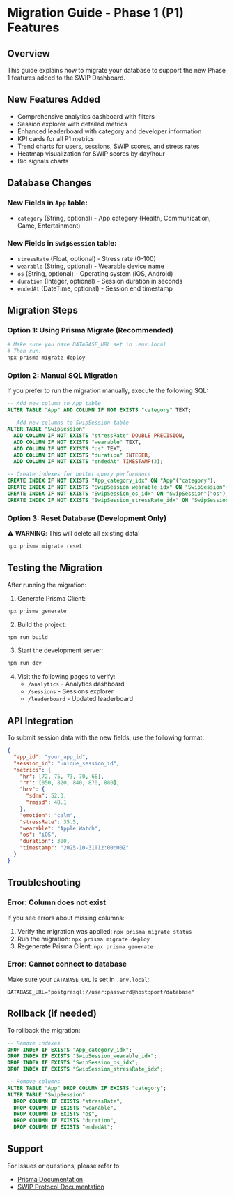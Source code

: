 # Migration Guide - Phase 1 (P1) Features

## Overview
This guide explains how to migrate your database to support the new Phase 1 features added to the SWIP Dashboard.

## New Features Added
- Comprehensive analytics dashboard with filters
- Session explorer with detailed metrics
- Enhanced leaderboard with category and developer information
- KPI cards for all P1 metrics
- Trend charts for users, sessions, SWIP scores, and stress rates
- Heatmap visualization for SWIP scores by day/hour
- Bio signals charts

## Database Changes

### New Fields in `App` table:
- `category` (String, optional) - App category (Health, Communication, Game, Entertainment)

### New Fields in `SwipSession` table:
- `stressRate` (Float, optional) - Stress rate (0-100)
- `wearable` (String, optional) - Wearable device name
- `os` (String, optional) - Operating system (iOS, Android)
- `duration` (Integer, optional) - Session duration in seconds
- `endedAt` (DateTime, optional) - Session end timestamp

## Migration Steps

### Option 1: Using Prisma Migrate (Recommended)

```bash
# Make sure you have DATABASE_URL set in .env.local
# Then run:
npx prisma migrate deploy
```

### Option 2: Manual SQL Migration

If you prefer to run the migration manually, execute the following SQL:

```sql
-- Add new column to App table
ALTER TABLE "App" ADD COLUMN IF NOT EXISTS "category" TEXT;

-- Add new columns to SwipSession table
ALTER TABLE "SwipSession" 
  ADD COLUMN IF NOT EXISTS "stressRate" DOUBLE PRECISION,
  ADD COLUMN IF NOT EXISTS "wearable" TEXT,
  ADD COLUMN IF NOT EXISTS "os" TEXT,
  ADD COLUMN IF NOT EXISTS "duration" INTEGER,
  ADD COLUMN IF NOT EXISTS "endedAt" TIMESTAMP(3);

-- Create indexes for better query performance
CREATE INDEX IF NOT EXISTS "App_category_idx" ON "App"("category");
CREATE INDEX IF NOT EXISTS "SwipSession_wearable_idx" ON "SwipSession"("wearable");
CREATE INDEX IF NOT EXISTS "SwipSession_os_idx" ON "SwipSession"("os");
CREATE INDEX IF NOT EXISTS "SwipSession_stressRate_idx" ON "SwipSession"("stressRate");
```

### Option 3: Reset Database (Development Only)

⚠️ **WARNING**: This will delete all existing data!

```bash
npx prisma migrate reset
```

## Testing the Migration

After running the migration:

1. Generate Prisma Client:
```bash
npx prisma generate
```

2. Build the project:
```bash
npm run build
```

3. Start the development server:
```bash
npm run dev
```

4. Visit the following pages to verify:
   - `/analytics` - Analytics dashboard
   - `/sessions` - Sessions explorer
   - `/leaderboard` - Updated leaderboard

## API Integration

To submit session data with the new fields, use the following format:

```json
{
  "app_id": "your_app_id",
  "session_id": "unique_session_id",
  "metrics": {
    "hr": [72, 75, 73, 70, 68],
    "rr": [850, 820, 840, 870, 880],
    "hrv": {
      "sdnn": 52.3,
      "rmssd": 48.1
    },
    "emotion": "calm",
    "stressRate": 35.5,
    "wearable": "Apple Watch",
    "os": "iOS",
    "duration": 300,
    "timestamp": "2025-10-31T12:00:00Z"
  }
}
```

## Troubleshooting

### Error: Column does not exist

If you see errors about missing columns:
1. Verify the migration was applied: `npx prisma migrate status`
2. Run the migration: `npx prisma migrate deploy`
3. Regenerate Prisma Client: `npx prisma generate`

### Error: Cannot connect to database

Make sure your `DATABASE_URL` is set in `.env.local`:
```
DATABASE_URL="postgresql://user:password@host:port/database"
```

## Rollback (if needed)

To rollback the migration:

```sql
-- Remove indexes
DROP INDEX IF EXISTS "App_category_idx";
DROP INDEX IF EXISTS "SwipSession_wearable_idx";
DROP INDEX IF EXISTS "SwipSession_os_idx";
DROP INDEX IF EXISTS "SwipSession_stressRate_idx";

-- Remove columns
ALTER TABLE "App" DROP COLUMN IF EXISTS "category";
ALTER TABLE "SwipSession" 
  DROP COLUMN IF EXISTS "stressRate",
  DROP COLUMN IF EXISTS "wearable",
  DROP COLUMN IF EXISTS "os",
  DROP COLUMN IF EXISTS "duration",
  DROP COLUMN IF EXISTS "endedAt";
```

## Support

For issues or questions, please refer to:
- [Prisma Documentation](https://www.prisma.io/docs)
- [SWIP Protocol Documentation](https://github.com/synheart-ai/swip)

